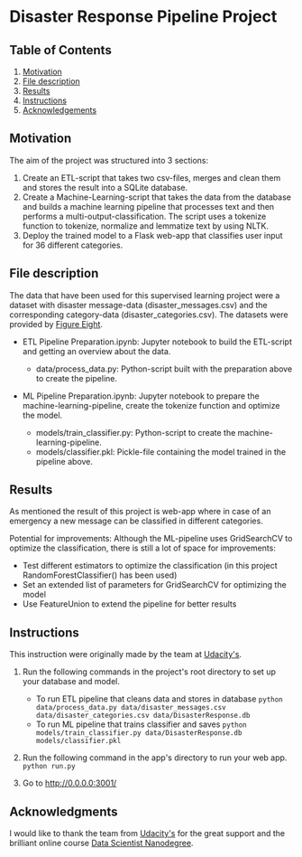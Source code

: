 # Disaster Response Pipeline Project

## Table of Contents

1. [Motivation](#motivation)
2. [File description](#file)
3. [Results](#results)
4. [Instructions](#instructions)
5. [Acknowledgements](#acknowledgements)

## Motivation <a name="motivation"></a>

The aim of the project was structured into 3 sections:
1. Create an ETL-script that takes two csv-files, merges and clean them and stores the result into a SQLite database.
2. Create a Machine-Learning-script that takes the data from the database and builds a machine learning pipeline that 
processes text and then performs a multi-output-classification. The script uses a tokenize function to tokenize, normalize 
and lemmatize text by using NLTK.
3. Deploy the trained model to a Flask web-app that classifies user input for 36 different categories.

## File description <a name="file"></a>

The data that have been used for this supervised learning project were a dataset with disaster message-data 
(disaster_messages.csv) and the corresponding category-data (disaster_categories.csv). The datasets were provided by 
[Figure Eight](https://appen.com/).

- ETL Pipeline Preparation.ipynb: Jupyter notebook to build the ETL-script and getting an overview about the data.
  - data/process_data.py: Python-script built with the preparation above to create the pipeline.

- ML Pipeline Preparation.ipynb: Jupyter notebook to prepare the machine-learning-pipeline, create the tokenize function 
and optimize the model.
  - models/train_classifier.py: Python-script to create the machine-learning-pipeline.
  - models/classifier.pkl: Pickle-file containing the model trained in the pipeline above.

## Results <a name="results"></a>

As mentioned the result of this project is web-app where in case of an emergency a new message can be classified in 
different categories.


Potential for improvements: Although the ML-pipeline uses GridSearchCV to optimize the classification, there is still a 
lot of space for improvements:
- Test different estimators to optimize the classification (in this project RandomForestClassifier() has been used)
- Set an extended list of parameters for GridSearchCV for optimizing the model
- Use FeatureUnion to extend the pipeline for better results

## Instructions <a name="instructions"></a>

This instruction were originally made by the team at [Udacity's](https://www.udacity.com/).
1. Run the following commands in the project's root directory to set up your database and model.

    - To run ETL pipeline that cleans data and stores in database
        `python data/process_data.py data/disaster_messages.csv data/disaster_categories.csv data/DisasterResponse.db`
    - To run ML pipeline that trains classifier and saves
        `python models/train_classifier.py data/DisasterResponse.db models/classifier.pkl`

2. Run the following command in the app's directory to run your web app.
    `python run.py`

3. Go to http://0.0.0.0:3001/


## Acknowledgments <a name="acknowledgments"></a>

I would like to thank the team from [Udacity's](https://www.udacity.com/) for the great support and the brilliant online 
course [Data Scientist Nanodegree](https://www.udacity.com/course/data-scientist-nanodegree--nd025).